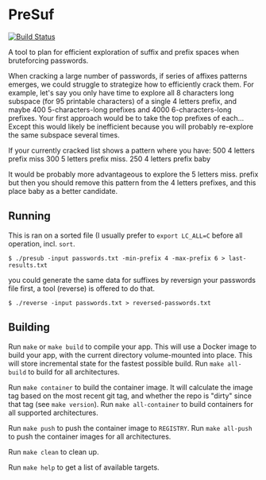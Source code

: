# PreSuf
[![Build Status](https://travis-ci.org/fpesce/presuf.svg?branch=master)](https://travis-ci.org/fpesce/presuf) 

A tool to plan for efficient exploration of suffix and prefix spaces when bruteforcing passwords.

When cracking a large number of passwords, if series of affixes patterns emerges, we could struggle to strategize how to efficiently crack them.
For example, let's say you only have time to explore all 8 characters long subspace (for 95 printable characters) of a single 4 letters prefix, and maybe 400 5-characters-long prefixes and 4000 6-characters-long prefixes. Your first approach would be to take the top prefixes of each... Except this would likely be inefficient because you will probably re-explore the same subspace several times.

If your currently cracked list shows a pattern where you have:
500 4 letters prefix miss
300 5 letters prefix miss.
250 4 letters prefix baby

It would be probably more advantageous to explore the 5 letters miss. prefix but then you should remove this pattern from the 4 letters prefixes, and this place baby as a better candidate.


## Running

This is ran on a sorted file (I usually prefer to `export LC_ALL=C` before all operation, incl. `sort`.
```
$ ./presub -input passwords.txt -min-prefix 4 -max-prefix 6 > last-results.txt
```

you could generate the same data for suffixes by reversign your passwords file first, a tool (reverse) is offered to do that.
```
$ ./reverse -input passwords.txt > reversed-passwords.txt
```

## Building

Run `make` or `make build` to compile your app.  This will use a Docker image
to build your app, with the current directory volume-mounted into place.  This
will store incremental state for the fastest possible build.  Run `make
all-build` to build for all architectures.

Run `make container` to build the container image.  It will calculate the image
tag based on the most recent git tag, and whether the repo is "dirty" since
that tag (see `make version`).  Run `make all-container` to build containers
for all supported architectures.

Run `make push` to push the container image to `REGISTRY`.  Run `make all-push`
to push the container images for all architectures.

Run `make clean` to clean up.

Run `make help` to get a list of available targets.
